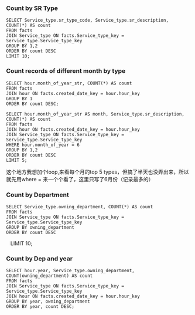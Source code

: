 ### Count by SR Type
    SELECT Service_type.sr_type_code, Service_type.sr_description, COUNT(*) AS count
    FROM facts
    JOIN Service_type ON facts.Service_type_key = Service_type.Service_type_key
    GROUP BY 1,2
    ORDER BY count DESC
    LIMIT 10;

### Count records of different month by type
    SELECT hour.month_of_year_str, COUNT(*) AS count
    FROM facts
    JOIN hour ON facts.created_date_key = hour.hour_key
    GROUP BY 1
    ORDER BY count DESC;

    SELECT hour.month_of_year_str AS month, Service_type.sr_description, COUNT(*) AS count
    FROM facts
    JOIN hour ON facts.created_date_key = hour.hour_key
    JOIN Service_type ON facts.Service_type_key = Service_type.Service_type_key
    WHERE hour.month_of_year = 6
    GROUP BY 1,2
    ORDER BY count DESC
    LIMIT 5;


这个地方我想加个loop,来看每个月的top 5 types，但搞了半天也没弄出来，所以就先用where = 来一个个看了，这里只写了6月份（记录最多的）

### Count by Department
    SELECT Service_type.owning_department, COUNT(*) AS count
    FROM facts 
    JOIN Service_type ON facts.Service_type_key = Service_type.Service_type_key
    GROUP BY owning_department
    ORDER BY count DESC
    LIMIT 10;
### Count by Dep and year
    SELECT hour.year, Service_type.owning_department, COUNT(owning_department) AS count
    FROM facts 
    JOIN Service_type ON facts.Service_type_key = Service_type.Service_type_key
    JOIN hour ON facts.created_date_key = hour.hour_key
    GROUP BY year, owning_department
    ORDER BY year, count DESC;
